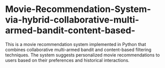 # Movie-Recommendation-System-via-hybrid-collaborative-multi-armed-bandit-content-based-
This is a movie recommendation system implemented in Python that combines collaborative multi-armed bandit and content-based filtering techniques. The system suggests personalized movie recommendations to users based on their preferences and historical interactions.
